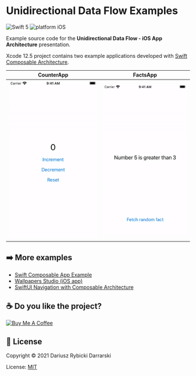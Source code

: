 # Unidirectional Data Flow Examples

![Swift 5](https://img.shields.io/badge/swift-5-orange.svg)
![platform iOS](https://img.shields.io/badge/platform-iOS-blue.svg)

Example source code for the **Unidirectional Data Flow - iOS App Architecture** presentation.

Xcode 12.5 project contains two example applications developed with [Swift Composable Architecture](http://github.com/pointfreeco/swift-composable-architecture/).

|CounterApp|FactsApp|
|:-:|:-:|
|![CounterApp](counter-app.gif)|![FactsApp](facts-app.gif)|

## ➡️ More examples

- [Swift Composable App Example](https://github.com/darrarski/swift-composable-app-example)
- [Wallpapers Studio (iOS app)](https://github.com/darrarski/WallpapersStudio-iOS)
- [SwiftUI Navigation with Composable Architecture](https://github.com/darrarski/tca-swiftui-navigation-demo)

## ☕️ Do you like the project?

<a href="https://www.buymeacoffee.com/darrarski" target="_blank"><img src="https://cdn.buymeacoffee.com/buttons/v2/default-yellow.png" alt="Buy Me A Coffee" height="60" width="217" style="height: 60px !important;width: 217px !important;" ></a>

## 📄 License

Copyright © 2021 Dariusz Rybicki Darrarski

License: [MIT](LICENSE)
